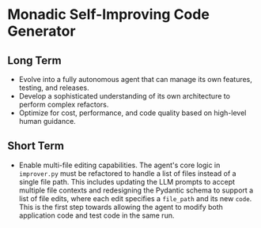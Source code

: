 # Monadic Self-Improving Code Generator

## Long Term
- Evolve into a fully autonomous agent that can manage its own features, testing, and releases.
- Develop a sophisticated understanding of its own architecture to perform complex refactors.
- Optimize for cost, performance, and code quality based on high-level human guidance.

## Short Term
- Enable multi-file editing capabilities. The agent's core logic in `improver.py` must be refactored to handle a list of files instead of a single file path. This includes updating the LLM prompts to accept multiple file contexts and redesigning the Pydantic schema to support a list of file edits, where each edit specifies a `file_path` and its new `code`. This is the first step towards allowing the agent to modify both application code and test code in the same run.